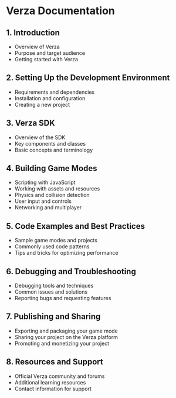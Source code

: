 # Verza Documentation

## 1. Introduction

- Overview of Verza
- Purpose and target audience
- Getting started with Verza

## 2. Setting Up the Development Environment

- Requirements and dependencies
- Installation and configuration
- Creating a new project

## 3. Verza SDK

- Overview of the SDK
- Key components and classes
- Basic concepts and terminology

## 4. Building Game Modes

- Scripting with JavaScript
- Working with assets and resources
- Physics and collision detection
- User input and controls
- Networking and multiplayer

## 5. Code Examples and Best Practices

- Sample game modes and projects
- Commonly used code patterns
- Tips and tricks for optimizing performance

## 6. Debugging and Troubleshooting

- Debugging tools and techniques
- Common issues and solutions
- Reporting bugs and requesting features

## 7. Publishing and Sharing

- Exporting and packaging your game mode
- Sharing your project on the Verza platform
- Promoting and monetizing your project

## 8. Resources and Support

- Official Verza community and forums
- Additional learning resources
- Contact information for support
